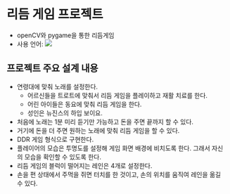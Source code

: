 # 리듬 게임 프로젝트
- openCV와 pygame을 통한 리듬게임
- 사용 언어: <img src="https://img.shields.io/badge/Python-3776AB?style=flat-square&logo=python&logoColor=white"/>
## 프로젝트 주요 설계 내용
- 연령대에 맞춰 노래를 설정한다.
  - 어르신들을 트로트에 맞춰서 리듬 게임을 플레이하고 재활 치료를 한다.
  - 어린 아이들은 동요에 맞춰 리듬 게임을 한다.
  - 성인은 뉴진스의 하입 보이요.
- 처음에 노래는 1분 미리 듣기만 가능하고 돈을 주면 끝까지 할 수 있다.
- 거기에 돈을 더 주면 원하는 노래에 맞춰 리듬 게임을 할 수 있다.
- DDR 게임 형식으로 구현한다.
- 플레이어의 모습은 투명도를 설정해 게임 화면 배경에 비치도록 한다. 그래서 자신의 모습을 확인할 수 있도록 한다.
- 리듬 게임의 블럭이 떨어지는 레인은 4개로 설정한다.
- 손을 편 상태에서 주먹을 쥐면 터치를 한 것이고, 손의 위치를 움직여 레인을 옮길 수 있다.
